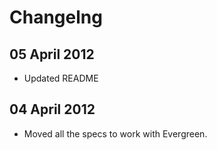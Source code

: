 # Changelng

## 05 April 2012

* Updated README

## 04 April 2012

* Moved all the specs to work with Evergreen.
